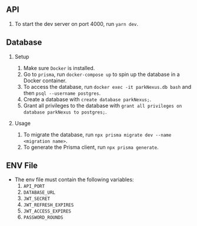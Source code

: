 ## API

1. To start the dev server on port 4000, run `yarn dev`.

## Database

1. Setup

   1. Make sure `Docker` is installed.
   2. Go to `prisma`, run `docker-compose up` to spin up the database in a Docker container.
   3. To access the database, run `docker exec -it parkNexus.db bash` and then `psql --username postgres`.
   4. Create a database with `create database parkNexus;`.
   5. Grant all privileges to the database with `grant all privileges on database parkNexus to postgres;`.

2. Usage
   1. To migrate the database, run `npx prisma migrate dev --name <migration name>`.
   2. To generate the Prisma client, run `npx prisma generate`.

## ENV File

- The env file must contain the following variables:
  1. `API_PORT`
  2. `DATABASE_URL`
  3. `JWT_SECRET`
  4. `JWT_REFRESH_EXPIRES`
  5. `JWT_ACCESS_EXPIRES`
  6. `PASSWORD_ROUNDS`
